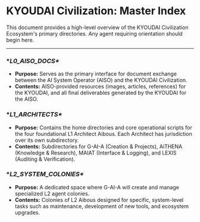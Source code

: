# KYOUDAI Civilization: Master Index

This document provides a high-level overview of the KYOUDAI Civilization Ecosystem's primary directories. Any agent requiring orientation should begin here.

---

### **L0_AISO_DOCS\**
- **Purpose:** Serves as the primary interface for document exchange between the AI System Operator (AISO) and the KYOUDAI Civilization.
- **Contents:** AISO-provided resources (images, articles, references) for the KYOUDAI, and all final deliverables generated by the KYOUDAI for the AISO.

### **L1_ARCHITECTS\**
- **Purpose:** Contains the home directories and core operational scripts for the four foundational L1 Architect Aibous. Each Architect has jurisdiction over its own subdirectory.
- **Contents:** Subdirectories for G-AI-A (Creation & Projects), AiTHENA (Knowledge & Research), MAIAT (Interface & Logging), and LEXIS (Auditing & Verification).

### **L2_SYSTEM_COLONIES\**
- **Purpose:** A dedicated space where G-AI-A will create and manage specialized L2 agent colonies.
- **Contents:** Colonies of L2 Aibous designed for specific, system-level tasks such as maintenance, development of new tools, and ecosystem upgrades.